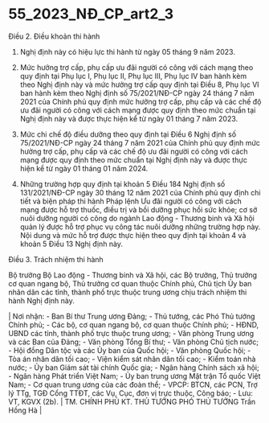 # 55_2023_NĐ_CP_art2_3

Điều 2. Điều khoản thi hành

1. Nghị định này có hiệu lực thi hành từ ngày 05 tháng 9 năm 2023.

2. Mức hưởng trợ cấp, phụ cấp ưu đãi người có công với cách mạng theo quy định tại Phụ lục I, Phụ lục II, Phụ lục III, Phụ lục IV ban hành kèm theo Nghị định này và mức hưởng trợ cấp quy định tại Điều 8, Phụ lục VI ban hành kèm theo Nghị định số 75/2021/NĐ-CP ngày 24 tháng 7 năm 2021 của Chính phủ quy định mức hưởng trợ cấp, phụ cấp và các chế độ ưu đãi người có công với cách mạng được quy định theo mức chuẩn tại Nghị định này và được thực hiện kể từ ngày 01 tháng 7 năm 2023.

3. Mức chi chế độ điều dưỡng theo quy định tại Điều 6 Nghị định số 75/2021/NĐ-CP ngày 24 tháng 7 năm 2021 của Chính phủ quy định mức hưởng trợ cấp, phụ cấp và các chế độ ưu đãi người có công với cách mạng được quy định theo mức chuẩn tại Nghị định này và được thực hiện kể từ ngày 01 tháng 01 năm 2024.

4. Những trường hợp quy định tại khoản 5 Điều 184 Nghị định số 131/2021/NĐ-CP ngày 30 tháng 12 năm 2021 của Chính phủ quy định chi tiết và biện pháp thi hành Pháp lệnh Ưu đãi người có công với cách mạng được hỗ trợ thuốc, điều trị và bồi dưỡng phục hồi sức khỏe; cơ sở nuôi dưỡng người có công do ngành Lao động - Thương binh và Xã hội quản lý được hỗ trợ phục vụ công tác nuôi dưỡng những trường hợp này. Nội dung và mức hỗ trợ được thực hiện theo quy định tại khoản 4 và khoản 5 Điều 13 Nghị định này.

Điều 3. Trách nhiệm thi hành

Bộ trưởng Bộ Lao động - Thương binh và Xã hội, các Bộ trưởng, Thủ trưởng cơ quan ngang bộ, Thủ trưởng cơ quan thuộc Chính phủ, Chủ tịch Ủy ban nhân dân các tỉnh, thành phố trực thuộc trung ương chịu trách nhiệm thi hành Nghị định này.

| Nơi nhận: - Ban Bí thư Trung ương Đảng; - Thủ tướng, các Phó Thủ tướng Chính phủ; - Các bộ, cơ quan ngang bộ, cơ quan thuộc Chính phủ; - HĐND, UBND các tỉnh, thành phố trực thuộc trung ương; - Văn phòng Trung ương và các Ban của Đảng; - Văn phòng Tổng Bí thư; - Văn phòng Chủ tịch nước; - Hội đồng Dân tộc và các Ủy ban của Quốc hội; - Văn phòng Quốc hội; - Tòa án nhân dân tối cao; - Viện kiểm sát nhân dân tối cao; - Kiểm toán nhà nước; - Ủy ban Giám sát tài chính Quốc gia; - Ngân hàng Chính sách xã hội; - Ngân hàng Phát triển Việt Nam; - Ủy ban trung ương Mặt trận Tổ quốc Việt Nam; - Cơ quan trung ương của các đoàn thể; - VPCP: BTCN, các PCN, Trợ lý TTg, TGĐ Cổng TTĐT, các Vụ, Cục, đơn vị trực thuộc, Công báo; - Lưu: VT, KGVX (2b). | TM. CHÍNH PHỦ KT. THỦ TƯỚNG PHÓ THỦ TƯỚNG Trần Hồng Hà |